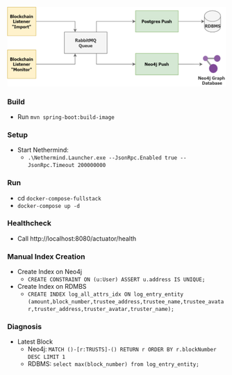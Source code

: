 ![](docs/img/prototyping-overview.png)

### Build

* Run `mvn spring-boot:build-image`

### Setup

* Start Nethermind: 
  * `.\Nethermind.Launcher.exe --JsonRpc.Enabled true --JsonRpc.Timeout 200000000`
  
### Run

* cd `docker-compose-fullstack`
* `docker-compose up -d` 

### Healthcheck

* Call http://localhost:8080/actuator/health

### Manual Index Creation

* Create Index on Neo4j
    * `CREATE CONSTRAINT ON (u:User) ASSERT u.address IS UNIQUE;`
* Create Index on RDMBS
    * `CREATE INDEX log_all_attrs_idx ON log_entry_entity (amount,block_number,trustee_address,trustee_name,trustee_avatar,truster_address,truster_avatar,truster_name);`

### Diagnosis

* Latest Block
  * Neo4j: `MATCH ()-[r:TRUSTS]-() RETURN r ORDER BY r.blockNumber DESC LIMIT 1`
  * RDBMS: `select max(block_number) from log_entry_entity;`